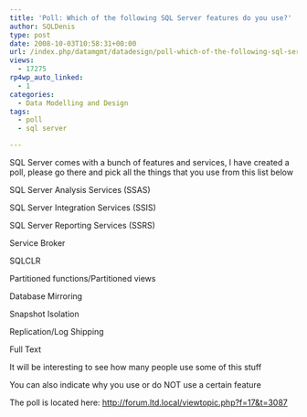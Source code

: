 ```yaml
---
title: 'Poll: Which of the following SQL Server features do you use?'
author: SQLDenis
type: post
date: 2008-10-03T10:58:31+00:00
url: /index.php/datamgmt/datadesign/poll-which-of-the-following-sql-server-f/
views:
  - 17275
rp4wp_auto_linked:
  - 1
categories:
  - Data Modelling and Design
tags:
  - poll
  - sql server

---
```

SQL Server comes with a bunch of features and services, I have created a poll, please go there and pick all the things that you use from this list below

SQL Server Analysis Services (SSAS)
  
SQL Server Integration Services (SSIS)
  
SQL Server Reporting Services (SSRS)
  
Service Broker
  
SQLCLR
  
Partitioned functions/Partitioned views
  
Database Mirroring
  
Snapshot Isolation
  
Replication/Log Shipping
  
Full Text

It will be interesting to see how many people use some of this stuff
  
You can also indicate why you use or do NOT use a certain feature

The poll is located here: http://forum.ltd.local/viewtopic.php?f=17&t=3087